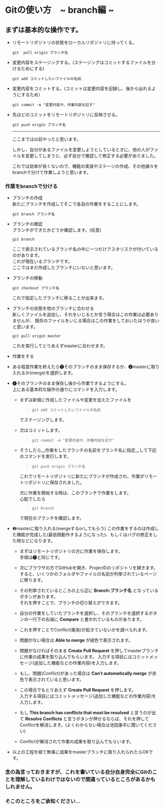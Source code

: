 # Gitの使い方　~ branch編 ~
まずは基本的な操作です。
---
+ リモートリポジトリの状態をローカルリポジトリに持ってくる。  

  `git  pull origin ブランチ名`  

+ 変更内容をステージングする。(ステージングはコミットするファイルを分けるためにする)  

  `git add コミットしたいファイルの名前`

+ 変更内容をコミットする。(コミットは変更内容を記録し、後から辿れるようにするため）  

  `git commit -m "変更内容や、作業内容を記す"`

+ 先ほどのコミットをリモートリポジトリに反映させる。

  `git push origin ブランチ名`

  ---

  ここまでは以前やったと思います。  

  しかし、自分があるファイルを変更しようとしているときに、他の人がファイルを変更してしまうと、必ず自分で確認して修正する必要がありました。  

  これでは効率が良くないので、機能の実装やステージの作成、その他諸々をbranchで分けて作業しようと思います。

### 作業をbranchで分ける
+ ブランチの作成  
  新たにブランチを作成してそこで各自の作業をすることにします。

  `git branch ブランチ名`  

+ ブランチの確認  
  ブランチができたかどうか確認します。(任意)

  `git branch`

  ここで表示されているブランチ名の中に一つだけアスタリスクが付いているのがあります。  
  これが現在いるブランチです。  
  ここではまだ作成したブランチにいないと思います。

+ ブランチの移動

  `git checkout ブランチ名`

  これで指定したブランチに移ることが出来ます。

+ ブランチの状態を他のブランチに合わせる  
  新しくファイルを追加し、それをいじるとか言う場合はこの作業は必要ありませんが、
  既存のファイルをいじる場合はこの作業をしておいたほうが良いと思います。  

  `git pull origin master`

  これを実行してとりあえずmasterに合わせます。

+ 作業をする
+ ある程度作業を終えたら❶そのブランチのまま保存するか、❷masterに取り入れるか(merge)を選択します。  
+ ❶そのブランチのまま保存し後から作業できるようにする。  
  上にある基本的な操作の通りにコマンドを入力します。  

  + まずは新規に作成したファイルや変更を加えたファイルを  

    >`git add コミットしたいファイルの名前`

    でステージングします。  
  + 次はコミットします。  

    >`git commit -m "変更内容や、作業内容を記す"`

  + そうしたら__作業をしたブランチの名前をブランチ名に指定__して下記のコマンドを実行します。  

    >`git push origin ブランチ名`  

    これでリモートリポジトリに新たにブランチが作成され、作業がリモートリポジトリに保存されました。  

    次に作業を開始する時は、このブランチで作業をします。  
    心配でしたら  
    >`git branch`  

    で現在のブランチを確認します。


+ ❷masterに取り入れる(mergeするorしてもらう)
  この作業をするのは作成した機能が完成した(最低限動作するようになった)、もしくはバグの修正をした時などになります。

  + まずはリモートリポジトリの方に作業を保存します。  
    手順は❶と同じです。

  + 次にブラウザの方でGitHubを開き、ProjectDのリポジトリを開きます。  
    すると、いくつかのフォルダやファイルの名前が列挙されているページに移ります。

  + その列挙されているところの上ら辺に __Branch:ブランチ名__ となっているボタンがあります。  
    それを押すことで、ブランチの切り替えができます。

  + 自分の作業をしていたブランチを選択し、そのブランチを選択するボタンの一行下の右端に __Compare__ と書かれているものがあります。  

  + これを押すことでConflict(衝突)が起きていないかを調べられます。

  + 問題がない場合は __Able to merge__ が緑色で表示されます。

  + 問題がなければそのまま __Create Pull Request__ を押してmasterブランチに作業の成果を取り込んでもらいます。
    入力する項目にはコミットメッセージ(追加した機能などの作業内容)を入力します。　　

  + もし、問題(Conflict)があった場合は __Can’t automatically merge__ が赤色で表示されていると思います。  

  + この場合でもとりあえず __Create Pull Request__ を押します。  
    入力する項目にはコミットメッセージ(追加した機能などの作業内容)を入力します。

  + もし __This branch has conflicts that must be resolved__ と言うのが出て __Resolve Conflicts__ と言うボタンが押せるならば、それを押してConflictを解消します。(よくわからない場合は池田康平に聞いてください)  

  + Conflictが解消されて作業の成果を取り込んでもらいます。

+ 以上の工程を経て無事に成果をmasterブランチに取り入れられたらOKです。  

### 念の為言っておきますが、これを書いている自分自身完全にGitのことを理解しているわけではないので間違っているところがあるかもしれません。  
### そこのところをご承知ください...
